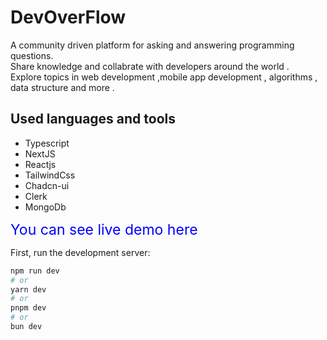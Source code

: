 <h1>DevOverFlow</h1>

<p>
A community driven platform for asking and answering programming questions. <br/>
Share knowledge and collabrate with developers around the world . <br />
Explore topics in web development ,mobile app development , algorithms , data structure and more .
</p>

<h2>Used languages and tools</h2>
<ul>
  <li>Typescript</li>
    <li>NextJS</li>
    <li>Reactjs</li>
  <li>TailwindCss</li>
  <li>Chadcn-ui</li>
  <li>Clerk</li>
  <li>MongoDb</li>
</ul>



<a href='https://dev-overflow-nextjs14-two.vercel.app/' style="color: blue; text-decoration: none; font-size: 23px; display: block;" >You can see live demo here</a>




First, run the development server:
```bash
npm run dev
# or
yarn dev
# or
pnpm dev
# or
bun dev
```

